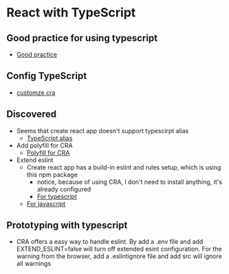 # React with TypeScript

## Good practice for using typescript

- [Good practice](https://medium.com/@vitalyb/dont-let-typescript-slow-you-down-92d394ec8c9f)

## Config TypeScript

- [customze cra](https://github.com/arackaf/customize-cra/blob/master/api.md)

## Discovered

- Seems that create react app doesn't support typescirpt alias
  - [TypeScript alias](https://github.com/facebook/create-react-app/issues/5118)
- Add polyfill for CRA
  - [Polyfill for CRA](https://github.com/facebook/create-react-app/blob/master/packages/react-app-polyfill/README.md)
- Extend eslint
  - Create react app has a build-in eslint and rules setup, which is using this npm package
    - notice, because of using CRA, I don't need to install anything, it's already configured
    - [For typescript](https://www.npmjs.com/package/eslint-config-react-app)
  - [For javascript](https://medium.com/@pppped/extend-create-react-app-with-airbnbs-eslint-config-prettier-flow-and-react-testing-library-96627e9a9672)

## Prototyping with typescript

- CRA offers a easy way to handle eslint. By add a .env file and add EXTEND_ESLINT=false will turn off extended esint configuration. For the warning from the browser, add a .eslintignore file and add src will ignore all warnings
